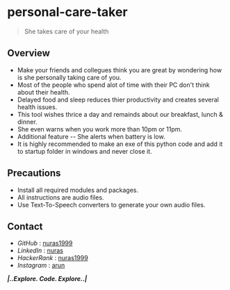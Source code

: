 # personal-care-taker
> She takes care of your health

## Overview
- Make your friends and collegues think you are great by wondering how is she personally taking care of you.
- Most of the people who spend alot of time with their PC don't think about their health.
- Delayed food and sleep reduces thier productivity and creates several health issues.
- This tool wishes thrice a day and remainds about our breakfast, lunch & dinner.
- She even warns when you work more than 10pm or 11pm.
- Additional feature -- She alerts when battery is low.
- It is highly recommended to make an exe of this python code and add it to startup folder in windows and never close it.

## Precautions
* Install all required modules and packages.
* All instructions are audio files.
* Use Text-To-Speech converters to generate your own audio files.

## Contact
* _GitHub_ : [nuras1999](https://www.github.com/nuras1999)
* _LinkedIn_ : [nuras](https://www.linkedin.com/in/nuras)
* _HackerRank_ : [nuras1999](https://www.hackerrank.com/nuras1999)
* _Instagram_ : [arun](https://www.instagram.com/arun___.___)

**_|..Explore. Code. Explore..|_**
